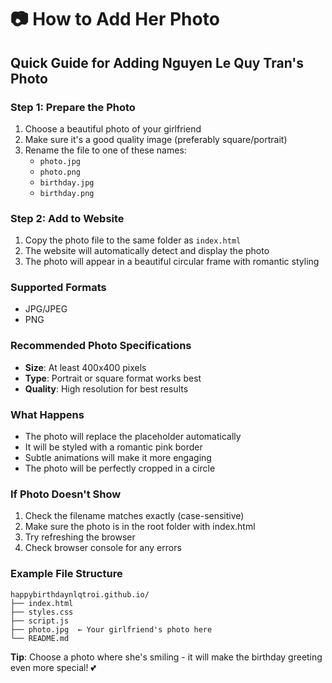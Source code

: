 # 📷 How to Add Her Photo

## Quick Guide for Adding Nguyen Le Quy Tran's Photo

### Step 1: Prepare the Photo
1. Choose a beautiful photo of your girlfriend
2. Make sure it's a good quality image (preferably square/portrait)
3. Rename the file to one of these names:
   - `photo.jpg`
   - `photo.png` 
   - `birthday.jpg`
   - `birthday.png`

### Step 2: Add to Website
1. Copy the photo file to the same folder as `index.html`
2. The website will automatically detect and display the photo
3. The photo will appear in a beautiful circular frame with romantic styling

### Supported Formats
- JPG/JPEG
- PNG

### Recommended Photo Specifications
- **Size**: At least 400x400 pixels
- **Type**: Portrait or square format works best
- **Quality**: High resolution for best results

### What Happens
- The photo will replace the placeholder automatically
- It will be styled with a romantic pink border
- Subtle animations will make it more engaging
- The photo will be perfectly cropped in a circle

### If Photo Doesn't Show
1. Check the filename matches exactly (case-sensitive)
2. Make sure the photo is in the root folder with index.html
3. Try refreshing the browser
4. Check browser console for any errors

### Example File Structure
```
happybirthdaynlqtroi.github.io/
├── index.html
├── styles.css
├── script.js
├── photo.jpg  ← Your girlfriend's photo here
└── README.md
```

**Tip**: Choose a photo where she's smiling - it will make the birthday greeting even more special! 💕